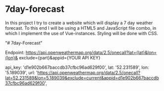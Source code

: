 # 7day-forecast
In this project I try to create a website which will display a 7 day weather forecast.
To this end I will be using a HTML5 and JavaScript file combo, in which I implement the use of Vue-instances.
Styling will be done with CSS.

"# 7day-Forecast" 



Endpoint: https://api.openweathermap.org/data/2.5/onecall?lat={lat}&lon={lon}&
          exclude={part}&appid={YOUR API KEY}
          
api_key: 'd1e902b667baccdb37cfbc96ad629f00',
lat: '52.231589',
lon: '5.189039',
url: 'https://api.openweathermap.org/data/2.5/onecall?lat=52.231589&lon=5.189039&exclude=current&appid=d1e902b667baccdb37cfbc96ad629f00',
